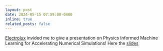 ```yaml
---
layout: post
date: 2024-05-15 07:59:00-0400
inline: true
related_posts: false
---
```


[Electrolux](https://www.electrolux.it/?gad_source=1&gclid=CjwKCAjw-O6zBhASEiwAOHeGxfIjknJrehp8987MmR3yE26uY6TzUZlHtSbm97uMI3RE46yew5FNOhoCo5gQAvD_BwE&gclsrc=aw.ds) invided me to give a presentation on Physics Informed Machine Learning for Accelerating Numerical Simulations! Here the [slides](https://docs.google.com/presentation/d/1bjM1nO3Z_AiNqCfAdJNf148SCuHZmlU1gUdutB2GYKE/edit?usp=sharing)
